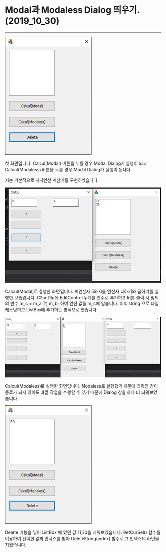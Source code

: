 # Modal과 Modaless Dialog 띄우기. (2019_10_30)


------------------------------------------------------------------------------

![first](./img/first.PNG)

첫 화면입니다.
Calcul(Modal) 버튼을 누를 경우 Modal Dialog가 실행이 되고
Calcul(Modaless) 버튼을 누를 경우 Modal Dialog가 실행이 됩니다.

저는 기본적으로 사칙연산 계산기를 구현하였습니다.


![second](./img/second.PNG)

Calcul(Modal)로 실행한 화면입니다.
피연산자 5와 6을
연산자 더하기와 곱하기를 실행한 모습입니다.
CSonDlg에 EditControl 두개를 변수로 추가하고
버튼 클릭 시 임의의 변수 m_c = m_a (?) m_b; 하여
연산 값을 m_c에 담습니다. 이후 string 으로 타입 캐스팅하고
ListBox에 추가하는 방식으로 했습니다.


![cap3](./img/cap3.PNG)

Calcul(Modaless)로 실행한 화면입니다.
Modaless로 실행했기 때문에 띄워진 창이 종료가 되지 않아도 바깥 작업을 수행할 수 있기 때문에
Dialog 창을 하나 더 띄워보았습니다.


![cap4](./img/cap4.PNG)

Delete 기능을 넣어 ListBox 에 있던 값 11,30을 지워보았습니다.
GetCurSel() 함수를 이용하여 선택한 값의 인덱스를 받아 
DeleteString(index) 함수로 그 인덱스의 라인을 지웠습니다. 

